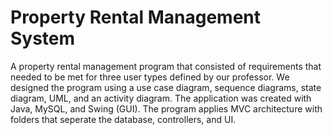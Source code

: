 # Property Rental Management System
A property rental management program that consisted of requirements that needed to be met for three user types defined by our professor. We
designed the program using a use case diagram, sequence diagrams, state diagram, UML, and an activity diagram. The application was created with 
Java, MySQL, and Swing (GUI). The program applies MVC architecture with folders that seperate the database, controllers, and UI.
